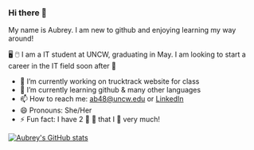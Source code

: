 ### Hi there 👋
My name is Aubrey. I am new to github and enjoying learning my way around!

🖥️ 🖱️ I am a IT student at UNCW, graduating in May. I am looking to start a career in the IT field soon after 🙂



- 🔭 I’m currently working on trucktrack website for class
- 🌱 I’m currently learning github & many other languages 
- 📫 How to reach me: ab48@uncw.edu or [LinkedIn](https://www.linkedin.com/in/aubrey-bordeaux-1444a41a2/)
- 😄 Pronouns: She/Her
- ⚡ Fun fact: I have 2 🐶 🐶 that I 💙 very much!


[![Aubrey's GitHub stats](https://github-readme-stats.vercel.app/api?username=AubreyBordeaux)](https://github.com/AubreyBordeaux/github-readme-stats)

